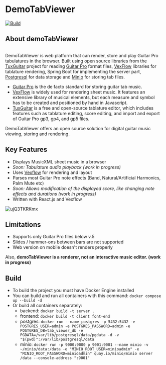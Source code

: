 

# DemoTabViewer
[![Build](https://github.com/FireG45/demoTabViewer/actions/workflows/docker-image.yml/badge.svg)](https://github.com/FireG45/demoTabViewer/actions/workflows/docker-image.yml)
## About demoTabViewer

<img src="https://imgbly.com/ib/Ce1qh9chQO.png" style="max-width: 100%; max-height: 100vh; width: auto; margin: auto;" alt="">

DemoTabViewer is web platform that can render, store and play Guitar Pro tabulatures in the browser. Built using open source libraries from the [TuxGuitar](https://github.com/pterodactylus42/tuxguitar-2.0beta)
project for reading [Guitar Pro](https://www.guitar-pro.com/) format files, [VexFlow](https://www.vexflow.com/) libraries for tablature rendering, Spring Boot for implementing the server part, [Postgresql](https://www.postgresql.org/) for data storage and [MinIo](https://min.io/) for storing tab files.

- [Guitar Pro](https://www.guitar-pro.com/) is the de facto standard for storing guitar tab music.<br>
- [VexFlow](https://www.vexflow.com/) is widely used for rendering sheet music. It features an extensive library of musical elements, but each measure and symbol has to be created and positioned by hand in Javascript.<br>
- [TuxGuitar](https://github.com/pterodactylus42/tuxguitar-2.0beta) is a free and open-source tablature editor, which includes features such as tablature editing, score editing, and import and export of Guitar Pro gp3, gp4, and gp5 files.<br>

DemoTabViewer offers an open source solution for digital guitar music viewing, storing and rendering.

## Key Features

* Displays MusicXML sheet music in a browser 
* *Soon: Tabulature audio playback (work in progress)*
* Uses [Vexflow](https://www.vexflow.com/) for rendering and layout
* Parses most Guitar Pro note effects (Band, Natural/Artificial Harmonics, Palm Mute etc)
* *Soon: Allows modification of the displayed score, like changing note effects and durations (work in progress)*
* Written with React.js and Vexflow

<p align="left">
  <img title="OSMD in the Browser"  src="https://imgbly.com/ib/ujQ3TKRKmx.png" alt="ujQ3TKRKmx">
</p>

## Limitations
* Supports only Guitar Pro files below v.5
* Slides / hammer-ons between bars are not supported
* Web version on mobile doesn't renders properly

Also, **demoTabViewer is a renderer, not an interactive music editor. (work in progress)**

## Build
* To build the project you must have Docker Engine installed
* You can build and run all containers with this command:
 ```docker compose up --build -d```
* Or build all containers separately:
  * backend: ```docker build -t server .```
  * frontend: ```docker build -t client font-end```
  * postgres: ```docker run --name postgres -p 5432:5432 -e POSTGRES_USER=admin -e POSTGRES_PASSWORD=admin -e POSTGRES_DB=tab_viewer_db -e PGDATA=/var/lib/postgresql/data/pgdata -d -v "$(pwd)":/var/lib/postgresql/data ```
  * minio: ```docker run -p 9000:9000 p 9001:9001 --name minio -v ~/minio/data:/data -e "MINIO_ROOT_USER=minioadmin" -e "MINIO_ROOT_PASSWORD=minioadmin" quay.io/minio/minio server /data --console-address ":9001"```
